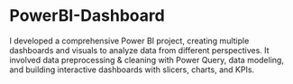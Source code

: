 # PowerBI-Dashboard
I developed a comprehensive Power BI project, creating multiple dashboards and visuals to analyze data from different perspectives. It involved data preprocessing &amp; cleaning with Power Query, data modeling, and building interactive dashboards with slicers, charts, and KPIs.
